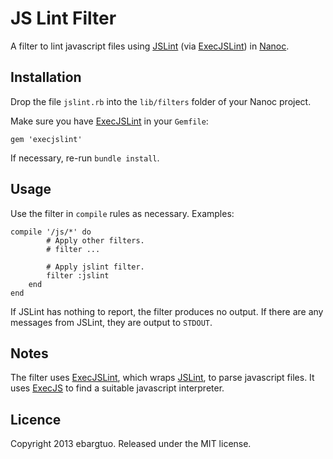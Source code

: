 # JS Lint Filter #

A filter to lint javascript files using
[JSLint](http://jslint.com/)
(via [ExecJSLint](https://github.com/mintdigital/execjslint)) in
[Nanoc](http://nanoc.ws).

## Installation ##

Drop the file `jslint.rb` into the `lib/filters` folder of
your Nanoc project.

Make sure you have
[ExecJSLint](https://github.com/mintdigital/execjslint)
in your `Gemfile`:

    gem 'execjslint'

If necessary, re-run `bundle install`.

## Usage ##

Use the filter in `compile` rules as necessary. Examples:

    compile '/js/*' do
            # Apply other filters.
            # filter ...

            # Apply jslint filter.
            filter :jslint
        end
    end

If JSLint has nothing to report, the filter produces no output.
If there are any messages from JSLint, they are output to `STDOUT`.

## Notes ##

The filter uses [ExecJSLint](https://github.com/mintdigital/execjslint),
which wraps [JSLint](http://jslint.com/), to
parse javascript files. It uses
[ExecJS](https://github.com/sstephenson/execjs) to find a suitable
javascript interpreter.

## Licence ##

Copyright 2013 ebargtuo. Released under the MIT license.
